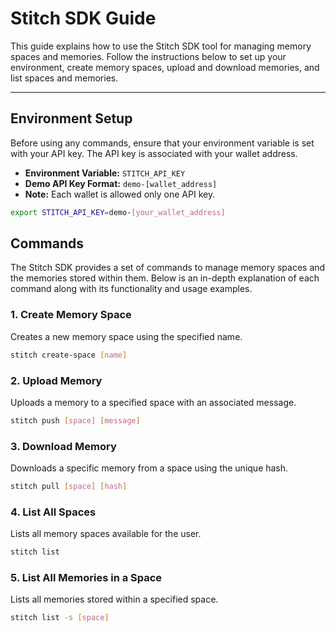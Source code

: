 # Stitch SDK Guide

This guide explains how to use the Stitch SDK tool for managing memory spaces and memories. Follow
the instructions below to set up your environment, create memory spaces, upload and download
memories, and list spaces and memories.

---

## Environment Setup

Before using any commands, ensure that your environment variable is set with your API key. The API
key is associated with your wallet address.

- **Environment Variable:** `STITCH_API_KEY`
- **Demo API Key Format:** `demo-[wallet_address]`
- **Note:** Each wallet is allowed only one API key.

```bash
export STITCH_API_KEY=demo-[your_wallet_address]
```

## Commands

The Stitch SDK provides a set of commands to manage memory spaces and the memories stored within
them. Below is an in-depth explanation of each command along with its functionality and usage
examples.

### 1. Create Memory Space

Creates a new memory space using the specified name.

```bash
stitch create-space [name]
```

### 2. Upload Memory

Uploads a memory to a specified space with an associated message.

```bash
stitch push [space] [message]
```

### 3. Download Memory

Downloads a specific memory from a space using the unique hash.

```bash
stitch pull [space] [hash]
```

### 4. List All Spaces

Lists all memory spaces available for the user.

```bash
stitch list
```

### 5. List All Memories in a Space

Lists all memories stored within a specified space.

```bash
stitch list -s [space]
```
